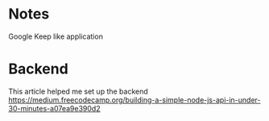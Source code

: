 # Notes
Google Keep like application


# Backend

This article helped me set up the backend 
https://medium.freecodecamp.org/building-a-simple-node-js-api-in-under-30-minutes-a07ea9e390d2
